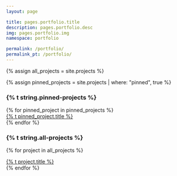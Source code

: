 ```yaml
---
layout: page

title: pages.portfolio.title
description: pages.portfolio.desc
img: pages.portfolio.img
namespace: portfolio

permalink: /portfolio/
permalink_pt: /portfolio/
---
```


{% assign all_projects = site.projects %}

{% assign pinned_projects = site.projects | where: "pinned", true %}

<h3>{% t string.pinned-projects %}</h3>

<div class="pinned-area">
{% for pinned_project in pinned_projects %}
  <div class="project-card-pinned" style="background-image: linear-gradient(to bottom right, {{ pinned_project.color1 }}, {{ pinned_project.color2 }});">
    <a href='{{ pinned_project.url | relative_url }}'>
      <span class="clickable-div"></span>
      <div class="project-card-pinned-content">
        {% t pinned_project.title %}
      </div>
    </a>
  </div>
{% endfor %}
</div>

<h3>{% t string.all-projects %}</h3>

{% for project in all_projects %}
  <div class="project-card" style="background-image: linear-gradient(to bottom right, {{ project.color1 }}, {{ project.color2 }});">
    <a href='{{ project.url | relative_url }}'>
      <span class="clickable-div"></span>
      <div class="project-card-content">{% t project.title %}</div>
    </a>
  </div>
{% endfor %}